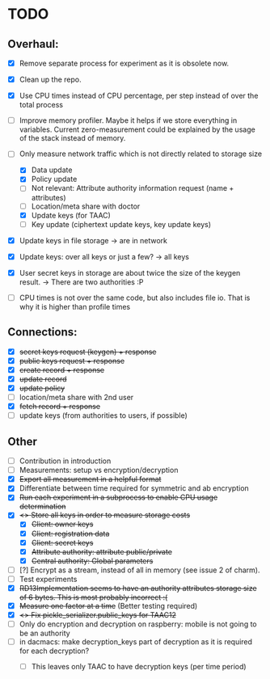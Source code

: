 # TODO

## Overhaul:

- [X] Remove separate process for experiment as it is obsolete now.
- [X] Clean up the repo.
- [X] Use CPU times instead of CPU percentage, per step instead of over the total process
- [ ] Improve memory profiler. Maybe it helps if we store everything in variables. 
      Current zero-measurement could be explained by the usage of the stack instead of memory.
- [ ] Only measure network traffic which is not directly related to storage size

    - [X] Data update
    - [X] Policy update
    - [ ] Not relevant: Attribute authority information request (name + attributes)
    - [ ] Location/meta share with doctor
    - [X] Update keys (for TAAC)
    - [ ] Key update (ciphertext update keys, key update keys)
    
- [X] Update keys in file storage -> are in network
- [X] Update keys: over all keys or just a few? -> all keys
- [X] User secret keys in storage are about twice the size of the keygen result. -> There are two authorities :P
- [ ] CPU times is not over the same code, but also includes file io. That is why it is higher than profile times

## Connections:
- [X] ~~secret keys request (keygen) + response~~
- [X] ~~public keys request + response~~
- [X] ~~create record + response~~
- [X] ~~update record~~
- [X] ~~update policy~~
- [ ] location/meta share with 2nd user
- [X] ~~fetch record + response~~
- [ ] update keys (from authorities to users, if possible)

## Other
- [ ] Contribution in introduction
- [ ] Measurements: setup vs encryption/decryption
- [X] ~~Export all measurement in a helpful format~~
- [X] Differentiate between time required for symmetric and ab encryption
- [X] ~~Run each experiment in a subprocess to enable CPU usage determination~~
- [X] ~~<> Store all keys in order to measure storage costs~~
    - [X] ~~Client: owner keys~~
    - [X] ~~Client: registration data~~
    - [X] ~~Client: secret keys~~
    - [X] ~~Attribute authority: attribute public/private~~
    - [X] ~~Central authority: Global parameters~~
- [ ] [?] Encrypt as a stream, instead of all in memory (see issue 2 of charm).
- [ ] Test experiments
- [X] ~~RD13Implementation seems to have an authority attributes storage size of 6 bytes. This is most probably incorrect :(~~
- [X] ~~Measure one factor at a time~~ (Better testing required)
- [X] ~~<> Fix pickle_serializer.public_keys for TAAC12~~
- [ ] Only do encryption and decryption on raspberry: mobile is not going to be an authority
- [ ] in dacmacs: make decryption_keys part of decryption as it is required for each decryption?
    - [ ] This leaves only TAAC to have decryption keys (per time period)
 